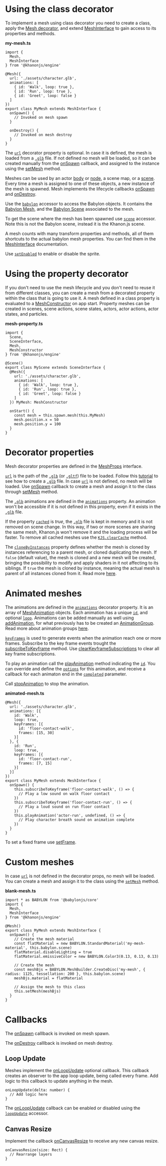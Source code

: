 # Using the class decorator

To implement a mesh using class decorator you need to create a class, apply the [Mesh decorator](https://khanonjs.com/api-docs/functions/decorators_mesh.Mesh.html), and extend
[MeshInterface](https://khanonjs.com/api-docs/classes/decorators_mesh.MeshInterface.html) to gain access to its properties and methods.

**my-mesh.ts**
```
import {
  Mesh,
  MeshInterface
} from '@khanonjs/engine'

@Mesh({
  url: './assets/character.glb',
  animations: [
    { id: 'Walk', loop: true },
    { id: 'Run', loop: true },
    { id: 'Greet', loop: false }
  ]
})
export class MyMesh extends MeshInterface {
  onSpawn() {
    // Invoked on mesh spawn
  }

  onDestroy() {
    // Invoked on mesh destroy
  }
}
```

The [`url`](https://khanonjs.com/api-docs/interfaces/decorators_mesh.MeshProps.html#url) decorator property is optional. In case it is defined, the mesh is loaded from a [`.glb`](https://en.wikipedia.org/wiki/GlTF) file. If not defined no mesh will be loaded, so it can be created manually from the [onSpawn](https://khanonjs.com/api-docs/classes/decorators_mesh.MeshInterface.html#onSpawn) callback, and assigned to the instance using the [setMesh](https://khanonjs.com/api-docs/classes/decorators_mesh.MeshInterface.html#setMesh) method.

Meshes can be used by an actor [body](https://khanonjs.com/api-docs/classes/decorators_actor.ActorInterface.html#setBody) or [node](https://khanonjs.com/api-docs/classes/decorators_actor.ActorInterface.html#addNode), a scene map, or a [scene](https://khanonjs.com/api-docs/classes/decorators_scene.SceneSpawn.html#mesh). Every time a mesh is assigned to one of these objects, a new instance of the mesh is spawned. Mesh implements the lifecycle callbacks [onSpawn](https://khanonjs.com/api-docs/classes/decorators_mesh.MeshInterface.html#onSpawn) and [onDestroy](https://khanonjs.com/api-docs/classes/decorators_mesh.MeshInterface.html#onDestroy).

Use the [`babylon`](https://khanonjs.com/api-docs/classes/decorators_mesh.MeshInterface.html#babylon) accessor to access the Babylon objects. It contains the [Babylon Mesh](https://doc.babylonjs.com/typedoc/classes/BABYLON.Mesh), and the [Babylon Scene](https://doc.babylonjs.com/typedoc/classes/BABYLON.Scene) associated to the mesh.

To get the scene where the mesh has been spawned use [`scene`](https://khanonjs.com/api-docs/classes/decorators_mesh.MeshInterface.html#scene) accessor. Note this is not the Babylon scene, instead it is the Khanon.js scene.

A mesh counts with many transform properties and methods, all of them shortcuts to the actual babylon mesh properties. You can find them in the [MeshInterface](https://khanonjs.com/api-docs/classes/decorators_mesh.MeshInterface.html) documentation.

Use [`setEnabled`](https://khanonjs.com/api-docs/classes/decorators_sprite.SpriteInterface.html#setEnabled) to enable or disable the sprite.

# Using the property decorator

If you don't need to use the mesh lifecycle and you don't need to reuse it from different classes, you can create a mesh from a decorated property within the class that is going to use it. A mesh defined in a class property is evaluated to a [MeshConstructor](https://khanonjs.com/api-docs/types/decorators_mesh.MeshConstructor.html) on app start. Property meshes can be created in scenes, scene actions, scene states, actors, actor actions, actor states, and particles.

**mesh-property.ts**
```
import {
  Scene,
  SceneInterface,
  Mesh,
  MeshConstructor
} from '@khanonjs/engine'

@Scene()
export class MyScene extends SceneInterface {
  @Mesh({
    url: './assets/character.glb',
    animations: [
      { id: 'Walk', loop: true },
      { id: 'Run', loop: true },
      { id: 'Greet', loop: false }
    ]
  }) MyMesh: MeshConstructor

  onStart() {
    const mesh = this.spawn.mesh(this.MyMesh)
    mesh.position.x = 50
    mesh.position.y = 100
  }
}
```

# Decorator properties

Mesh decorator properties are defined in the [MeshProps](https://khanonjs.com/api-docs/interfaces/decorators_mesh.MeshProps.html) interface.

[`url`](https://khanonjs.com/api-docs/interfaces/decorators_mesh.MeshProps.html#url) is the path of the [`.glb`](https://en.wikipedia.org/wiki/GlTF) (or [`.gltf`](https://en.wikipedia.org/wiki/GlTF)) file to be loaded. Follow this [tutorial](https://doc.babylonjs.com/features/featuresDeepDive/animation/animatedCharacter) to see how to create a [`.glb`](https://en.wikipedia.org/wiki/GlTF) file. In case [`url`](https://khanonjs.com/api-docs/interfaces/decorators_mesh.MeshProps.html#url) is not defined, no mesh will be loaded. Use [onSpawn](https://khanonjs.com/api-docs/classes/decorators_mesh.MeshInterface.html#onSpawn) callback to create a mesh and assign it to the class through [setMesh](https://khanonjs.com/api-docs/classes/decorators_mesh.MeshInterface.html#setMesh) method.

The [`.glb`](https://en.wikipedia.org/wiki/GlTF) animations are defined in the [`animations`](https://khanonjs.com/api-docs/interfaces/decorators_mesh.MeshProps.html#animations) property. An animation won't be accessible if it is not defined in this property, even if it exists in the [`.glb`](https://en.wikipedia.org/wiki/GlTF) file.

If the property [`cached`](https://khanonjs.com/api-docs/interfaces/decorators_mesh.MeshProps.html#cached) is *true*, the [`.glb`](https://en.wikipedia.org/wiki/GlTF) file is kept in memory and it is not removed on scene change. In this way, if two or more scenes are sharing the same mesh, Khanon.js won't remove it and the loading process will be faster. To remove all cached meshes use the [`KJS.clearCache`](https://khanonjs.com/api-docs/functions/kjs.KJS.clearCache.html) method.

The [`cloneByInstances`](https://khanonjs.com/api-docs/interfaces/decorators_mesh.MeshProps.html#cloneByInstances) property defines whether the mesh is cloned by instances referencing to a parent mesh, or cloned duplicating the mesh. If `false` (default value), the mesh is cloned and a new mesh will be created, bringing the possibility to modify and apply shaders in it not affecting to its siblings. If `true` the mesh is cloned by instance, meaning the actual mesh is parent of all instances cloned from it. Read more [here](https://doc.babylonjs.com/features/featuresDeepDive/mesh/copies/instances).

# Animated meshes

The animations are defined in the [`animations`](https://khanonjs.com/api-docs/interfaces/decorators_mesh.MeshProps.html#animations) decorator property. It is an array of [MeshAnimation](https://khanonjs.com/api-docs/interfaces/decorators_mesh.MeshAnimation.html) objects. Each animation has a unique [`id`](https://khanonjs.com/api-docs/interfaces/decorators_mesh.MeshAnimation.html#id), and optional [`loop`](https://khanonjs.com/api-docs/interfaces/decorators_mesh.MeshAnimation.html#loop). Animations can be added manually as well using [addAnimation](https://khanonjs.com/api-docs/classes/decorators_mesh.MeshInterface.html#addAnimation), for what previously has to be created an [AnimationGroup](https://doc.babylonjs.com/typedoc/classes/BABYLON.AnimationGroup). Read more about animation groups [here](https://doc.babylonjs.com/features/featuresDeepDive/animation/groupAnimations).

[`keyFrames`](https://khanonjs.com/api-docs/interfaces/decorators_mesh.MeshAnimation.html#keyFrames) is used to generate events when the animation reach one or more frames. Subscribe to the key frame events trought the [subscribeToKeyframe](https://khanonjs.com/api-docs/classes/decorators_mesh.MeshInterface.html#subscribeToKeyframe) method. Use [clearKeyframeSubscriptions](https://khanonjs.com/api-docs/classes/decorators_mesh.MeshInterface.html#clearKeyframeSubscriptions) to clear all key frame subscriptions.

To play an animation call the [playAnimation](https://khanonjs.com/api-docs/classes/decorators_mesh.MeshInterface.html#playAnimation) method indicating the [`id`](https://khanonjs.com/api-docs/interfaces/decorators_mesh.MeshAnimation.html#id). You can override and define the [`options`](https://khanonjs.com/api-docs/interfaces/decorators_mesh.MeshAnimationOptions.html) for this animation, and receive a callback for each animaton end in the [`completed`](https://khanonjs.com/api-docs/classes/decorators_mesh.MeshInterface.html#playAnimation) parameter.

Call [stopAnimation](https://khanonjs.com/api-docs/classes/decorators_mesh.MeshInterface.html#stopAnimation) to stop the animation.

**animated-mesh.ts**
```
@Mesh({
  url: './assets/character.glb',
  animations: [{
    id: 'Walk',
    loop: true,
    keyFrames: [{
      id: 'floor-contact-walk',
      frames: [15, 30]
    }]
  }, {
    id: 'Run',
    loop: true,
    keyFrames: [{
      id: 'floor-contact-run',
      frames: [7, 15]
    }]
  }]
})
export class MyMesh extends MeshInterface {
  onSpawn() {
    this.subscribeToKeyframe('floor-contact-walk', () => {
      // Play a low sound on walk floor contact
    })
    this.subscribeToKeyframe('floor-contact-run', () => {
      // Play a loud sound on run floor contact
    })
    this.playAnimation('actor-run', undefined, () => {
      // Play character breath sound on animation complete
    })
  }
}
```

To set a fixed frame use [setFrame](https://khanonjs.com/api-docs/classes/decorators_mesh.MeshInterface.html#setFrame).

# Custom meshes

In case [`url`](https://khanonjs.com/api-docs/interfaces/decorators_mesh.MeshProps.html#url) is not defined in the decorator props, no mesh will be loaded. You can create a mesh and assign it to the class using the [`setMesh`](https://khanonjs.com/api-docs/classes/decorators_mesh.MeshInterface.html#setMesh) method.

**blank-mesh.ts**
```
import * as BABYLON from '@babylonjs/core'
import {
  Mesh,
  MeshInterface
} from '@khanonjs/engine'

@Mesh()
export class MyMesh extends MeshInterface {
  onSpawn() {
    // Create the mesh material
    const flatMaterial = new BABYLON.StandardMaterial('my-mesh-material', this.babylon.scene)
    flatMaterial.disableLighting = true
    flatMaterial.emissiveColor = new BABYLON.Color3(0.13, 0.13, 0.13)

    // Create the mesh
    const meshBjs = BABYLON.MeshBuilder.CreateDisc('my-mesh', { radius: 1125, tessellation: 200 }, this.babylon.scene)
    meshBjs.material = flatMaterial

    // Assign the mesh to this class
    this.setMesh(meshBjs)
  }
}
```

# Callbacks

The [onSpawn](https://khanonjs.com/api-docs/classes/decorators_mesh.MeshInterface.html#onSpawn) calllback is invoked on mesh spawn.

The [onDestroy](https://khanonjs.com/api-docs/classes/decorators_mesh.MeshInterface.html#onDestroy) calllback is invoked on mesh destroy.

## Loop Update

Meshes implement the [onLoopUpdate](https://khanonjs.com/api-docs/classes/decorators_mesh.MeshInterface.html#onLoopUpdate) optional callback. This callback creates an observer to the app loop update, being called every frame. Add logic to this callback to update anything in the mesh.
```
onLoopUpdate(delta: number) {
  // Add logic here
}
```

The [onLoopUpdate](https://khanonjs.com/api-docs/classes/decorators_mesh.MeshInterface.html#onLoopUpdate) callback can be enabled or disabled using the [`loopUpdate`](https://khanonjs.com/api-docs/classes/decorators_mesh.MeshInterface.html#loopUpdate) accessor.

## Canvas Resize

Implement the callback [onCanvasResize](https://khanonjs.com/api-docs/classes/decorators_mesh.MeshInterface.html#onCanvasResize) to receive any new canvas resize.
```
onCanvasResize(size: Rect) {
  // Rearrange layers
}
```